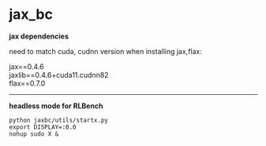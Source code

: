 # jax_bc

**jax dependencies**

need to match cuda, cudnn version when installing jax,flax:

jax==0.4.6 \
jaxlib==0.4.6+cuda11.cudnn82 \
flax==0.7.0 


---

**headless mode for RLBench**
```
python jaxbc/utils/startx.py
export DISPLAY=:0.0                                            
nohup sudo X & 
```